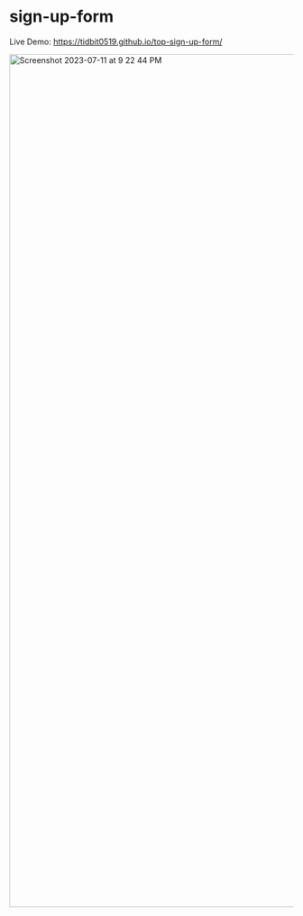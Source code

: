 # sign-up-form

Live Demo: https://tidbit0519.github.io/top-sign-up-form/

<img width="1512" alt="Screenshot 2023-07-11 at 9 22 44 PM" src="https://github.com/Tidbit0519/top-sign-up-form/assets/98798005/4b8a76fd-7557-4dd2-8c80-3da84a6c799f">
